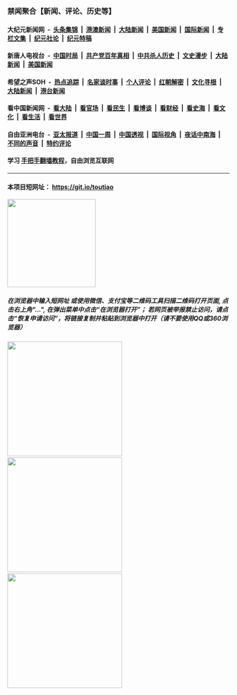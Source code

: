 ### 禁闻聚合【新闻、评论、历史等】

#### 大纪元新闻网 &nbsp;-&nbsp; [头条集锦](indexes/E头条集锦.md?t=03041031) &nbsp;|&nbsp; [港澳新闻](indexes/E港澳新闻.md?t=03041031)  &nbsp;|&nbsp; [大陆新闻](indexes/E大陆新闻.md?t=03041031) &nbsp;|&nbsp; [美国新闻](indexes/E美国新闻.md?t=03041031) &nbsp;|&nbsp; [国际新闻](indexes/E国际新闻.md?t=03041031) &nbsp;|&nbsp; [专栏文集](indexes/E专栏文集.md?t=03041031) &nbsp;|&nbsp; [纪元社论](indexes/E纪元社论.md?t=03041031) &nbsp;|&nbsp; [纪元特稿](indexes/E纪元特稿.md?t=03041031) 

#### 新唐人电视台 &nbsp;-&nbsp; [中国时局](indexes/N中国时局.md?t=03041031) &nbsp;|&nbsp; [共产党百年真相](indexes/N共产党百年真相.md?t=03041031) &nbsp;|&nbsp; [中共杀人历史](indexes/N中共杀人历史.md?t=03041031) &nbsp;|&nbsp; [文史漫步](indexes/N文史漫步.md?t=03041031) &nbsp;|&nbsp; [大陆新闻](indexes/N大陆新闻.md?t=03041031) &nbsp;|&nbsp; [美国新闻](indexes/N美国新闻.md?t=03041031)

#### 希望之声SOH &nbsp;-&nbsp; [热点追踪](indexes/H热点追踪.md?t=03041031) &nbsp;|&nbsp; [名家谈时事](indexes/H名家谈时事.md?t=03041031) &nbsp;|&nbsp; [个人评论](indexes/H个人评论.md?t=03041031)  &nbsp;|&nbsp; [红朝解密](indexes/H红朝解密.md?t=03041031) &nbsp;|&nbsp; [文化寻根](indexes/H文化寻根.md?t=03041031) &nbsp;|&nbsp; [大陆新闻](indexes/H大陆新闻.md?t=03041031) &nbsp;|&nbsp; [港台新闻](indexes/H港台新闻.md?t=03041031)

#### 看中国新闻网 &nbsp;-&nbsp; [看大陆](indexes/S看大陆.md?t=03041031) &nbsp;|&nbsp; [看官场](indexes/S看官场.md?t=03041031) &nbsp;|&nbsp; [看民生](indexes/S看民生.md?t=03041031)  &nbsp;|&nbsp; [看博谈](indexes/S看博谈.md?t=03041031) &nbsp;|&nbsp; [看财经](indexes/S看财经.md?t=03041031) &nbsp;|&nbsp; [看史海](indexes/S看史海.md?t=03041031) &nbsp;|&nbsp; [看文化](indexes/S看文化.md?t=03041031) &nbsp;|&nbsp; [看生活](indexes/S看生活.md?t=03041031) &nbsp;|&nbsp; [看世界](indexes/S看世界.md?t=03041031)

#### 自由亚洲电台 &nbsp;-&nbsp; [亚太报道](indexes/R亚太报道.md?t=03041031) &nbsp;|&nbsp; [中国一周](indexes/R中国一周.md?t=03041031) &nbsp;|&nbsp; [中国透视](indexes/R中国透视.md?t=03041031)  &nbsp;|&nbsp; [国际视角](indexes/R国际视角.md?t=03041031) &nbsp;|&nbsp; [夜话中南海](indexes/R夜话中南海.md?t=03041031) &nbsp;|&nbsp; [不同的声音](indexes/R不同的声音.md?t=03041031) &nbsp;|&nbsp; [特约评论](indexes/R特约评论.md?t=03041031)

#### 学习 [手把手翻墙教程](https://github.com/gfw-breaker/guides/wiki)，自由浏览互联网

----

#### 本项目短网址： https://git.io/toutiao
<img src="https://raw.githubusercontent.com/gfw-breaker/banned-news/master/scripts/img/qr.png" width="200px"/>  

##### 在浏览器中输入短网址 或使用微信、支付宝等二维码工具扫描二维码打开页面, 点击右上角"...", 在弹出菜单中点击“在浏览器打开”； 若网页被举报禁止访问，请点击“恢复申请访问”，将链接复制并粘贴到浏览器中打开（请不要使用QQ或360浏览器）

<img src="https://raw.githubusercontent.com/gfw-breaker/banned-news/master/scripts/img/1.png" width="260px"/> &nbsp; <img src="https://raw.githubusercontent.com/gfw-breaker/banned-news/master/scripts/img/2.png" width="260px"/> &nbsp; <img src="https://raw.githubusercontent.com/gfw-breaker/banned-news/master/scripts/img/3.png" width="260px"/>
